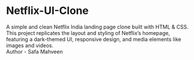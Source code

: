 # Netflix-UI-Clone
A simple and clean Netflix India landing page clone built with HTML &amp; CSS. This project replicates the layout and styling of Netflix’s homepage, featuring a dark-themed UI, responsive design, and media elements like images and videos.
<br>
Author - Safa Mahveen

